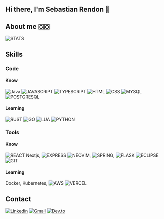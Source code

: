 ## Hi there, I'm Sebastian Rendon 👋

## About me 🇨🇴


![STATS](https://github-readme-stats.vercel.app/api?username=srendonsoto2123&theme=blue-green)

## Skills

### Code 

#### Know
![Java](https://img.shields.io/badge/Java-ED8B00?style=for-the-badge&logo=java&logoColor=white) ![JAVASCRIPT](https://img.shields.io/badge/JavaScript-F7DF1E?style=for-the-badge&logo=javascript&logoColor=black) ![TYPESCRIPT](https://img.shields.io/badge/TypeScript-007ACC?style=for-the-badge&logo=typescript&logoColor=white) ![HTML](https://img.shields.io/badge/HTML5-E34F26?style=for-the-badge&logo=html5&logoColor=white) ![CSS](https://img.shields.io/badge/CSS3-1572B6?style=for-the-badge&logo=css3&logoColor=white) ![MYSQL](https://img.shields.io/badge/MySQL-00000F?style=for-the-badge&logo=mysql&logoColor=white) ![POSTGRESQL](https://img.shields.io/badge/PostgreSQL-316192?style=for-the-badge&logo=postgresql&logoColor=white)

#### Learning

  ![RUST](https://img.shields.io/badge/Rust-000000?style=for-the-badge&logo=rust&logoColor=white) ![GO](https://img.shields.io/badge/Go-00ADD8?style=for-the-badge&logo=go&logoColor=white) ![LUA](https://img.shields.io/badge/Lua-2C2D72?style=for-the-badge&logo=lua&logoColor=white) ![PYTHON](https://img.shields.io/badge/Python-14354C?style=for-the-badge&logo=python&logoColor=white)

### Tools

#### Know

  ![REACT](https://img.shields.io/badge/React-20232A?style=for-the-badge&logo=react&logoColor=61DAFB) Nextjs, ![EXPRESS](https://img.shields.io/badge/Express.js-404D59?style=for-the-badge) ![NEOVIM](https://img.shields.io/badge/NeoVim-%2357A143.svg?&style=for-the-badge&logo=neovim&logoColor=white), ![SPRING](https://img.shields.io/badge/Spring-6DB33F?style=for-the-badge&logo=spring&logoColor=white), ![FLASK](https://img.shields.io/badge/Flask-000000?style=for-the-badge&logo=flask&logoColor=white) ![ECLIPSE](https://img.shields.io/badge/Eclipse-2C2255?style=for-the-badge&logo=eclipse&logoColor=white) ![GIT](https://img.shields.io/badge/GIT-E44C30?style=for-the-badge&logo=git&logoColor=white)

#### Learning

  Docker, Kubernetes, ![AWS](https://img.shields.io/badge/Amazon_AWS-FF9900?style=for-the-badge&logo=amazonaws&logoColor=white) ![VERCEL](https://img.shields.io/badge/Vercel-000000?style=for-the-badge&logo=vercel&logoColor=white)

## Contact
[![Linkedin](https://img.shields.io/badge/LinkedIn-0077B5?style=for-the-badge&logo=linkedin&logoColor=white)](https://www.linkedin.com/in/sebastian2123) [![Gmail](https://img.shields.io/badge/Gmail-D14836?style=for-the-badge&logo=gmail&logoColor=white)](mailto:srendonsoto@gmail.com) [![Dev.to](https://img.shields.io/badge/dev.to-0A0A0A?style=for-the-badge&logo=devdotto&logoColor=white)](https://dev.to/leak2123)

<!--
**srendonsoto2123/srendonsoto2123** is a ✨ _special_ ✨ repository because its `README.md` (this file) appears on your GitHub profile.

Here are some ideas to get you started:

- 🔭 I’m currently working on ...
- 🌱 I’m currently learning ...
- 👯 I’m looking to collaborate on ...
- 🤔 I’m looking for help with ...
- 💬 Ask me about ...
- 📫 How to reach me: ...
- 😄 Pronouns: ...
- ⚡ Fun fact: ...
-->
